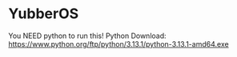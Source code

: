 # YubberOS
You NEED python to run this!
Python Download: https://www.python.org/ftp/python/3.13.1/python-3.13.1-amd64.exe
